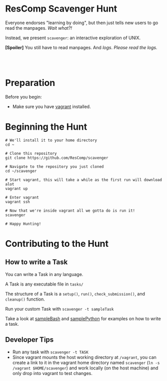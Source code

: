 # ResComp Scavenger Hunt

Everyone endorses "learning by doing", but then just tells new users to go
read the manpages. *Wait what?!*

Instead, we present `scavenger`: an interactive exploration of UNIX.

**[Spoiler]** You still have to read manpages. And *logs*.
*Please read the logs.*


<br /><br />


# Preparation

Before you begin:
* Make sure you have [vagrant](https://www.vagrantup.com/) installed.

# Beginning the Hunt
```
# We'll install it to your home directory
cd ~

# Clone this repository
git clone https://github.com/ResComp/scavenger

# Navigate to the repository you just cloned
cd ~/scavenger

# Start vagrant, this will take a while as the first run will download alot
vagrant up

# Enter vagrant
vagrant ssh

# Now that we're inside vagrant all we gotta do is run it!
scavenger

# Happy Hunting!
```

# Contributing to the Hunt

## How to write a Task

You can write a Task in any language.

A Task is any executable file in `tasks/`

The structure of a Task is a `setup()`, `run()`, `check_submission()`,
and `cleanup()` function.

Run your custom Task with `scavenger -t sampleTask`

Take a look at [sampleBash](tasks/sampleBash) and
[samplePython](tasks/samplePython) for examples on how
to write a task.

## Developer Tips

* Run any task with `scavenger -t TASK`
* Since vagrant mounts the host working directory at `/vagrant`, you can create
a link to it in the vagrant home directory named `scavenger` (`ln -s /vagrant
$HOME/scavenger`) and work locally (on the host machine) and only drop into
vagrant to test changes.
